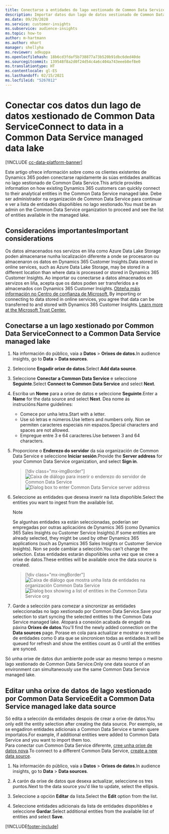 ```yaml
---
title: Conectarse a entidades do lago xestionado de Common Data Service
description: Importar datos dun lago de datos xestionado de Common Data Service.
ms.date: 09/29/2020
ms.service: customer-insights
ms.subservice: audience-insights
ms.topic: how-to
author: m-hartmann
ms.author: mhart
manager: shellyha
ms.reviewer: adkuppa
ms.openlocfilehash: 18b6cd3fdaf5b738877a73b520b91dbc6ded40de
ms.sourcegitcommit: 139548f8a2d0f24d54c4a6c404a743eeeb8ef8e0
ms.translationtype: HT
ms.contentlocale: gl-ES
ms.lasthandoff: 02/15/2021
ms.locfileid: "5267812"
---
```

# <a name="connect-to-data-in-a-common-data-service-managed-data-lake"></a><span data-ttu-id="5db0b-103">Conectar cos datos dun lago de datos xestionado de Common Data Service</span><span class="sxs-lookup"><span data-stu-id="5db0b-103">Connect to data in a Common Data Service managed data lake</span></span>

[!INCLUDE [cc-data-platform-banner](../includes/cc-data-platform-banner.md)]

<span data-ttu-id="5db0b-104">Este artigo ofrece información sobre como os clientes existentes de Dynamics 365 poden conectarse rapidamente ás súas entidades analíticas no lago xestionado de Common Data Service.</span><span class="sxs-lookup"><span data-stu-id="5db0b-104">This article provides information on how existing Dynamics 365 customers can quickly connect to their analytical entities in the Common Data Service managed lake.</span></span> <span data-ttu-id="5db0b-105">Debe ser administrador na organización de Common Data Service para continuar e ver a lista de entidades dispoñibles no lago xestionado.</span><span class="sxs-lookup"><span data-stu-id="5db0b-105">You must be an admin on the Common Data Service organization to proceed and see the list of entities available in the managed lake.</span></span>

## <a name="important-considerations"></a><span data-ttu-id="5db0b-106">Consideracións importantes</span><span class="sxs-lookup"><span data-stu-id="5db0b-106">Important considerations</span></span>

<span data-ttu-id="5db0b-107">Os datos almacenados nos servizos en liña como Azure Data Lake Storage poden almacenarse nunha localización diferente a onde se procesaron ou almacenaron os datos en Dynamics 365 Customer Insights.</span><span class="sxs-lookup"><span data-stu-id="5db0b-107">Data stored in online services, such as Azure Data Lake Storage, may be stored in a different location than where data is processed or stored in Dynamics 365 Customer Insights.</span></span><span data-ttu-id="5db0b-108"> Ao importar ou conectarse a datos almacenados en servizos en liña, acepta que os datos poden ser transferidos a e almacenados con Dynamics 365 Customer Insights. [Obteña máis información no Centro de confianza de Microsoft.](https://www.microsoft.com/trust-center)</span><span class="sxs-lookup"><span data-stu-id="5db0b-108"> By importing or connecting to data stored in online services, you agree that data can be transferred to and stored with Dynamics 365 Customer Insights. [Learn more at the Microsoft Trust Center.](https://www.microsoft.com/trust-center)</span></span>

## <a name="connect-to-a-common-data-service-managed-lake"></a><span data-ttu-id="5db0b-109">Conectarse a un lago xestionado por Common Data Service</span><span class="sxs-lookup"><span data-stu-id="5db0b-109">Connect to a Common Data Service managed lake</span></span>

1. <span data-ttu-id="5db0b-110">Na información do público, vaia a **Datos** > **Orixes de datos**.</span><span class="sxs-lookup"><span data-stu-id="5db0b-110">In audience insights, go to **Data** > **Data sources**.</span></span>

2. <span data-ttu-id="5db0b-111">Seleccione **Engadir orixe de datos**.</span><span class="sxs-lookup"><span data-stu-id="5db0b-111">Select **Add data source**.</span></span>

3. <span data-ttu-id="5db0b-112">Seleccione **Conectar a Common Data Service** e seleccione **Seguinte**.</span><span class="sxs-lookup"><span data-stu-id="5db0b-112">Select **Connect to Common Data Service** and select **Next**.</span></span>

4. <span data-ttu-id="5db0b-113">Escriba un **Nome** para a orixe de datos e seleccione **Seguinte**.</span><span class="sxs-lookup"><span data-stu-id="5db0b-113">Enter a **Name** for the data source and select **Next**.</span></span> <span data-ttu-id="5db0b-114">Dea nome ás instrucións:</span><span class="sxs-lookup"><span data-stu-id="5db0b-114">Name guidelines:</span></span> 
   - <span data-ttu-id="5db0b-115">Comece por unha letra.</span><span class="sxs-lookup"><span data-stu-id="5db0b-115">Start with a letter.</span></span>
   - <span data-ttu-id="5db0b-116">Use só letras e números.</span><span class="sxs-lookup"><span data-stu-id="5db0b-116">Use letters and numbers only.</span></span> <span data-ttu-id="5db0b-117">Non se permiten caracteres especiais nin espazos.</span><span class="sxs-lookup"><span data-stu-id="5db0b-117">Special characters and spaces are not allowed.</span></span>
   - <span data-ttu-id="5db0b-118">Empregue entre 3 e 64 caracteres.</span><span class="sxs-lookup"><span data-stu-id="5db0b-118">Use between 3 and 64 characters.</span></span>

5. <span data-ttu-id="5db0b-119">Proporcione o **Enderezo do servidor** da súa organización de Common Data Service e seleccione **Iniciar sesión**.</span><span class="sxs-lookup"><span data-stu-id="5db0b-119">Provide the **Server address** for your Common Data Service organization, and select **Sign in**.</span></span>

   > [!div class="mx-imgBorder"]
   > <span data-ttu-id="5db0b-120">![Caixa de diálogo para inserir o enderezo do servidor de Common Data Service](media/enter-CDS-org-details.png)</span><span class="sxs-lookup"><span data-stu-id="5db0b-120">![Dialog box to enter Common Data Service server address](media/enter-CDS-org-details.png)</span></span>

6. <span data-ttu-id="5db0b-121">Seleccione as entidades que desexa inxerir na lista dispoñible.</span><span class="sxs-lookup"><span data-stu-id="5db0b-121">Select the entities you want to ingest from the available list.</span></span>    

   > [!NOTE]
   > <span data-ttu-id="5db0b-122">Se algunhas entidades xa están seleccionadas, poderían ser empregadas por outras aplicacións de Dynamics 365 (como Dynamics 365 Sales Insights ou Customer Service Insights).</span><span class="sxs-lookup"><span data-stu-id="5db0b-122">If some entities are already selected, they might be used by other Dynamics 365 applications (such as Dynamics 365 Sales Insights or Customer Service Insights).</span></span> <span data-ttu-id="5db0b-123">Non se pode cambiar a selección.</span><span class="sxs-lookup"><span data-stu-id="5db0b-123">You can't change the selection.</span></span> <span data-ttu-id="5db0b-124">Estas entidades estarán dispoñibles unha vez que se cree a orixe de datos.</span><span class="sxs-lookup"><span data-stu-id="5db0b-124">These entities will be available once the data source is created.</span></span>

   > [!div class="mx-imgBorder"]
   > <span data-ttu-id="5db0b-125">![Caixa de diálogo que mostra unha lista de entidades na organización Common Data Service](media/select-analytical-entities.png)</span><span class="sxs-lookup"><span data-stu-id="5db0b-125">![Dialog box showing a list of entities in the Common Data Service org](media/select-analytical-entities.png)</span></span>

7. <span data-ttu-id="5db0b-126">Garde a selección para comezar a sincronizar as entidades seleccionadas no lago xestionado por Common Data Service.</span><span class="sxs-lookup"><span data-stu-id="5db0b-126">Save your selection to start syncing the selected entities to the Common Data Service managed lake.</span></span> <span data-ttu-id="5db0b-127">Atopará a conexión acabada de engadir na páxina **Orixes de datos**.</span><span class="sxs-lookup"><span data-stu-id="5db0b-127">You'll find the newly added connection on the **Data sources** page.</span></span> <span data-ttu-id="5db0b-128">Porase en cola para actualizar e mostrar o reconto de entidades como 0 ata que se sincronicen todas as entidades.</span><span class="sxs-lookup"><span data-stu-id="5db0b-128">It will be queued for refresh and show the entities count as 0 until all the entities are synced.</span></span>

<span data-ttu-id="5db0b-129">Só unha orixe de datos dun ambiente pode usar ao mesmo tempo o mesmo lago xestionado de Common Data Service.</span><span class="sxs-lookup"><span data-stu-id="5db0b-129">Only one data source of an environment can simultaneously use the same Common Data Service managed lake.</span></span>

## <a name="edit-a-common-data-service-managed-lake-data-source"></a><span data-ttu-id="5db0b-130">Editar unha orixe de datos de lago xestionado por Common Data Service</span><span class="sxs-lookup"><span data-stu-id="5db0b-130">Edit a Common Data Service managed lake data source</span></span>

<span data-ttu-id="5db0b-131">Só edita a selección da entidades despois de crear a orixe de datos.</span><span class="sxs-lookup"><span data-stu-id="5db0b-131">You only edit the entity selection after creating the data source.</span></span> <span data-ttu-id="5db0b-132">Por exemplo, se se engadiron entidades adicionais a Common Data Service e tamén quere importalos.</span><span class="sxs-lookup"><span data-stu-id="5db0b-132">For example, if additional entities were added to Common Data Service and you want to import them too.</span></span>    
<span data-ttu-id="5db0b-133">Para conectar cun Common Data Service diferente, [cree unha orixe de datos nova](#connect-to-a-common-data-service-managed-lake).</span><span class="sxs-lookup"><span data-stu-id="5db0b-133">To connect to a different Common Data Service, [create a new data source](#connect-to-a-common-data-service-managed-lake).</span></span>

1. <span data-ttu-id="5db0b-134">Na información do público, vaia a **Datos** > **Orixes de datos**.</span><span class="sxs-lookup"><span data-stu-id="5db0b-134">In audience insights, go to **Data** > **Data sources**.</span></span>

2. <span data-ttu-id="5db0b-135">A carón da orixe de datos que desexa actualizar, seleccione os tres puntos.</span><span class="sxs-lookup"><span data-stu-id="5db0b-135">Next to the data source you'd like to update, select the ellipsis.</span></span>

3. <span data-ttu-id="5db0b-136">Seleccione a opción **Editar** da lista.</span><span class="sxs-lookup"><span data-stu-id="5db0b-136">Select the **Edit** option from the list.</span></span>

4. <span data-ttu-id="5db0b-137">Seleccione entidades adicionais da lista de entidades dispoñibles e seleccione **Gardar**.</span><span class="sxs-lookup"><span data-stu-id="5db0b-137">Select additional entities from the available list of entities and select **Save**.</span></span>


[!INCLUDE[footer-include](../includes/footer-banner.md)]